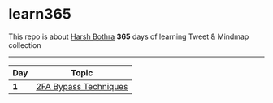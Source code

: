 # learn365

This repo is about [Harsh Bothra](https://twitter.com/harshbothra_) **365** days of learning Tweet &amp; Mindmap collection
___


Day | Topic
--- | ---
**1** |  [2FA Bypass Techniques](/day1.md)